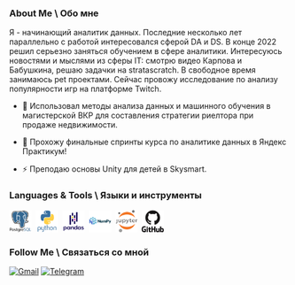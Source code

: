 ### About Me \ Обо мне
Я  - начинающий аналитик данных. 
Последние несколько лет параллельно с работой интересовался сферой DA и DS. В конце 2022 решил серьезно заняться обучением в сфере аналитики.
Интересуюсь новостями и мыслями из сферы IT: смотрю видео Карпова и Бабушкина, решаю задачки на stratascratch.
В свободное время занимаюсь pet проектами. Сейчас провожу исследование по анализу популярности игр на платформе Twitch.

- :telescope: Использовал методы анализа данных и машинного обучения в магистерской ВКР для составления стратегии риелтора при продаже недвижимости.

- :seedling: Прохожу финальные спринты курса по аналитике данных в Яндекс Практикум!

- :zap: Преподаю основы Unity для детей в Skysmart.


### Languages & Tools \ Языки и инструменты
<div>
  <img src="https://github.com/devicons/devicon/blob/master/icons/postgresql/postgresql-original-wordmark.svg" title="postgresql" alt="postgresql" width="40" height="40"/>&nbsp
  <img src="https://github.com/devicons/devicon/blob/master/icons/python/python-original-wordmark.svg" title="python" alt="python" width="40" height="40"/>&nbsp
  <img src="https://github.com/devicons/devicon/blob/master/icons/pandas/pandas-original-wordmark.svg" title="pandas" alt="pandas" width="40" height="40"/>&nbsp
  <img src="https://github.com/devicons/devicon/blob/master/icons/numpy/numpy-original-wordmark.svg" title="numpy" alt="numpy" width="40" height="40"/>&nbsp
  <img src="https://github.com/devicons/devicon/blob/master/icons/jupyter/jupyter-original-wordmark.svg" title="jupyter" alt="jupyter" width="40" height="40"/>&nbsp
  <img src="https://github.com/devicons/devicon/blob/master/icons/github/github-original-wordmark.svg" title="github" alt="github" width="40" height="40"/>&nbsp
</div>

### Follow Me \ Связаться со мной
[![Gmail](https://img.shields.io/badge/-mail-69b5cc?style=for-the-badge&logo=Gmail)](mailto:ruslanworkflow@gmail.com)
[![Telegram](https://img.shields.io/badge/-Telegram-69b5cc?style=for-the-badge&logo=Telegram)](https://t.me/ArhoneR)
